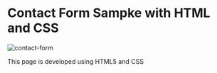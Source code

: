 # Contact Form Sampke with HTML and CSS
![contact-form](contact_form_sample.gif "Contact Form Sampke with HTML and CSS")

This page is developed using HTML5 and CSS